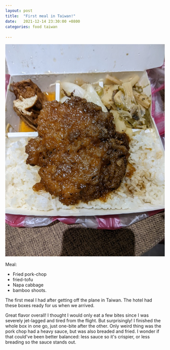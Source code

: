```yaml
---
layout: post
title:  "First meal in Taiwan!"
date:   2021-12-14 23:30:00 +0800
categories: food taiwan

---
```


![midnight-snack](/assets/taiwan_2021/day0_meal1.jpg)

Meal:
* Fried pork-chop
* fried-tofu
* Napa cabbage
* bamboo shoots.

The first meal I had after getting off the plane in Taiwan. The hotel had these boxes
ready for us when we arrived.

Great flavor overall! I thought I would only eat a few bites since I was severely
jet-lagged and tired from the flight. But surprisingly! I finished the whole box in one
go, just one-bite after the other. Only weird thing was the pork chop had a heavy sauce,
but was also breaded and fried. I wonder if that could've been better balanced: less
sauce so it's crispier, or less breading so the sauce stands out.